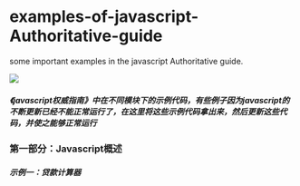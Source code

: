 # examples-of-javascript-Authoritative-guide
some important examples in the javascript Authoritative guide.

![](https://github.com/VincentHyf/examples-of-javascript-Authoritative-guide/blob/master/img/rhinoceros.jpg)

##### 《javascript权威指南》中在不同模块下的示例代码，有些例子因为javascript的不断更新已经不能正常运行了，在这里将这些示例代码拿出来，然后更新这些代码，并使之能够正常运行



### 第一部分：Javascript概述

##### 示例一：贷款计算器



